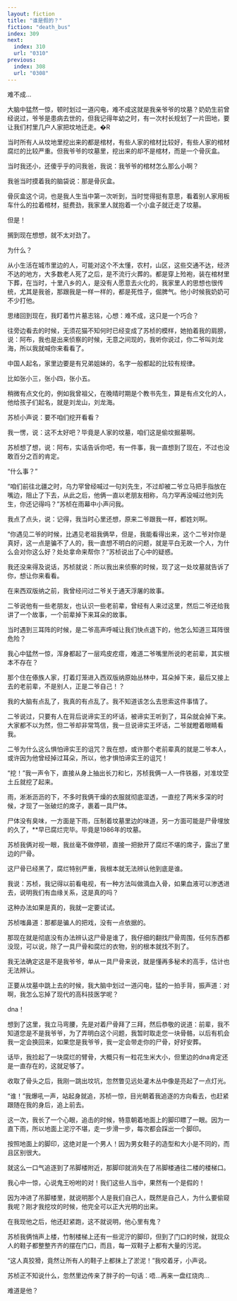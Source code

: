 ```yaml
---
layout: fiction
title: "谁是假的？"
fiction: "death_bus"
index: 309
next:
  index: 310
  url: "0310"
previous:
  index: 308
  url: "0308"
---
```

难不成...

大脑中猛然一惊，顿时划过一道闪电，难不成这就是我亲爷爷的坟墓？奶奶生前曾经说过，爷爷是患病去世的，但我记得年幼之时，有一次村长规划了一片田地，要让我们村里几户人家把坟地迁走。�R

当时所有人从坟地里挖出来的都是棺材，有些人家的棺材比较好，有些人家的棺材腐烂的比较严重。但我爷爷的坟墓里，挖出来的却不是棺材，而是一个骨灰盒。

当时我还小，还傻乎乎的问我爸，我说：我爷爷的棺材怎么那么小啊？

我爸当时摸着我的脑袋说：那是骨灰盒。

骨灰盒这个词，也是我人生当中第一次听到，当时觉得挺有意思，看着别人家用板车什么的拉着棺材，挺费劲，我家里人就抱着一个小盒子就迁走了坟墓。

但是！

搁到现在想想，就不太对劲了。

为什么？

从小生活在城市里边的人，可能对这个不太懂，农村，山区，这些交通不达，经济不达的地方，大多数老人死了之后，是不流行火葬的。都是穿上殓袍，装在棺材里下葬，在当时，十里八乡的人，是没有人愿意去火化的，我家里人的思想也很传统，尤其是我爸，那跟我是一样一样的，都是死性子，倔脾气。他小时候我奶奶可不少打他。

思绪回到现在，我盯着竹片墓志铭，心想：难不成，这只是一个巧合？

往旁边看去的时候，无须花猫不知何时已经变成了苏桢的模样，她拍着我的肩膀，说：阿布，我也是出来侦察的时候，无意之间现的，我听你说过，你二爷叫刘龙海，所以我就喊你来看看了。

中国人起名，家里边要是有兄弟姐妹的，名字一般都起的比较有规律。

比如张小三，张小四，张小五。

稍微有点文化的，例如我曾祖父，在晚晴时期是个教书先生，算是有点文化的人，他给孩子们起名，就是刘龙山，刘龙海。

苏桢小声说：要不咱们挖开看看？

我一愣，说：这不太好吧？毕竟是人家的坟墓，咱们这是偷坟掘墓啊。

苏桢想了想，说：阿布，实话告诉你吧，有一件事，我一直想到了现在，不过也没敢百分之百的肯定。

“什么事？”

“咱们前往北疆之时，乌力罕曾经喊过一句刘先生，不过却被二爷立马把手指放在嘴边，阻止了下去，从此之后，他俩一直以老朋友相称，乌力罕再没喊过他刘先生，你还记得吗？”苏桢在雨幕中小声问我。

我点了点头，说：记得，我当时心里还想，原来二爷跟我一样，都姓刘啊。

“你遇见二爷的时候，比遇见老祖我俩早，但是，我能看得出来，这个二爷对你是真好，这一点是骗不了人的，我一直想不明白的问题，就是平白无故一个人，为什么会对你这么好？处处拿命来帮你？”苏桢说出了心中的疑惑。

我还没来得及说话，苏桢就说：所以我出来侦察的时候，现了这一处坟墓就告诉了你，想让你来看看。

在来西双版纳之前，我曾经问过二爷关于通天浮屠的故事。

二爷说他有一些老朋友，也认识一些老前辈，曾经有人来过这里，然后二爷还给我讲了一个故事，一个前辈掉下来耳朵的故事。

当时遇到三耳阵的时候，是二爷高声呼喊让我们快点退下的，他怎么知道三耳阵很危险？

我心中猛然一惊，浑身都起了一层鸡皮疙瘩，难道二爷嘴里所说的老前辈，其实根本不存在？

那个住在傣族人家，打着灯笼进入西双版纳原始丛林中，耳朵掉下来，最后又接上去的老前辈，不是别人，正是二爷自己！？

我的大脑有点乱了，我真的有点乱了。我不知道该怎么去思索这件事情了。

二爷说过，只要有人在背后说谛实王的坏话，被谛实王听到了，耳朵就会掉下来。大家都不以为然，但二爷却非常笃信，我一旦说谛实王坏话，二爷就瞪着眼睛看我。

二爷为什么这么惧怕谛实王的诅咒？我在想，或许那个老前辈真的就是二爷本人，或许因为他曾经掉过耳朵，所以，他才惧怕谛实王的诅咒！

“挖！”我一声令下，直接从身上抽出长刀和匕，苏桢我俩一人一件铁器，对准坟茔土丘就挖了起来。

雨，淅淅沥沥的下，不多时我俩干燥的衣服就彻底湿透，一直挖了两米多深的时候，才现了一张破烂的席子，裹着一具尸体。

尸体没有臭味，一方面是下雨，压制着坟墓里边的味道，另一方面可能是尸骨埋放的久了，**早已腐烂完毕。毕竟是1986年的坟墓。

苏桢我俩对视一眼，我丝毫不做停顿，直接一把掀开了腐烂不堪的席子，露出了里边的尸骨。

这尸骨已经黑了，腐烂特别严重，我根本就无法辨认他到底是谁。

我说：苏桢，我记得以前看电视，有一种方法叫做滴血入骨，如果血液可以渗透进去，说明我们有血缘关系，这是真的吗？

这种办法如果是真的，我就一定要试试。

苏桢嗤鼻道：那都是骗人的把戏，没有一点依据的。

那现在就是彻底没有办法辨认这尸骨是谁了，我仔细的翻找尸骨周围，任何东西都没现，可以说，除了一具尸骨和腐烂的衣物，别的根本就找不到了。

我无法确定这是不是我爷爷，单从一具尸骨来说，就是懂再多秘术的高手，估计也无法辨认。

正要从坟墓中跳上去的时候，我大脑中划过一道闪电，猛的一拍手背，振声道：对啊，我怎么忘掉了现代的高科技医学呢？

dna！

想到了这里，我立马弯腰，先是对着尸骨拜了三拜，然后恭敬的说道：前辈，我不知道您是不是我爷爷，为了弄明白这个问题，我暂时取走您一块骨骼，以后有机会我一定会换回来，如果您是我爷爷，我一定会带走你的尸骨，好好安葬。

话毕，我捡起了一块腐烂的臂骨，大概只有一粒花生米大小，但里边的dna肯定还是一直存在的，这就足够了。

收取了骨头之后，我刚一跳出坟坑，忽然瞥见远处灌木丛中像是亮起了一点灯光。

“谁！”我爆吼一声，站起身就追，苏桢一惊，目光朝着我追逐的方向看去，也赶紧跟随在我的身后，追上前去。

这一次，我长了一个心眼，追击的时候，特意朝着地面上的脚印瞟了一眼。因为一直下雨，所以地面上泥泞不堪，走一步滑一步，每次都会踩出一个脚印。

按照地面上的脚印，这绝对是一个男人！因为男女鞋子的造型和大小是不同的，而且区别很大。

就这么一口气追逐到了吊脚楼附近，那脚印就消失在了吊脚楼通往二楼的楼梯口。

我心中一惊，心说鬼王吩咐的对！我们这些人当中，果然有一个是假的！

因为冲进了吊脚楼里，就说明那个人是我们自己人，既然是自己人，为什么要偷窥我呢？刚才我挖坟的时候，他完全可以正大光明的出来。

在我现他之后，他还赶紧跑，这不就说明，他心里有鬼？

苏桢我俩悄声上楼，竹制楼梯上还有一些泥泞的脚印，但到了门口的时候，就现众人的鞋子都整整齐齐的摆在门口，而且，每一双鞋子上都有大量的污泥。

“这人真狡猾，竟然让所有人的鞋子上都抹上了淤泥！”我咬着牙，小声说。

苏桢正不知说什么，忽然里边传来了胖子的一句话：唔...再来一盘红烧肉...

难道是他？